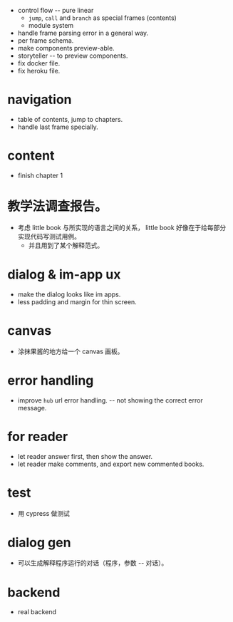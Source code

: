 - control flow -- pure linear
  - `jump`, `call` and `branch` as special frames (contents)
  - module system
- handle frame parsing error in a general way.
- per frame schema.
- make components preview-able.
- storyteller -- to preview components.
- fix docker file.
- fix heroku file.
# navigation
- table of contents, jump to chapters.
- handle last frame specially.
# content
- finish chapter 1
# 教学法调查报告。
- 考虑 little book 与所实现的语言之间的关系，
  little book 好像在于给每部分实现代码写测试用例。
  - 并且用到了某个解释范式。
# dialog & im-app ux
- make the dialog looks like im apps.
- less padding and margin for thin screen.
# canvas
- 涂抹果酱的地方给一个 canvas 画板。
# error handling
- improve `hub` url error handling. -- not showing the correct error message.
# for reader
- let reader answer first, then show the answer.
- let reader make comments, and export new commented books.
# test
- 用 cypress 做测试
# dialog gen
- 可以生成解释程序运行的对话（程序，参数 -- 对话）。
# backend
- real backend
